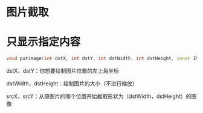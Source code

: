 # 图片截取

# 只显示指定内容

```cpp
void putimage(int dstX, int dstY, int dstWidth, int dstHeight, const IMAGE *pSrcImg, int srcX, int srcY, DWORD dwRop = SRCCOPY);		// Put image to device
```

dstX，dstY：你想要绘制图片位置的左上角坐标

dstWidth，dstHeight：绘制图片的大小（不进行缩放）

srcX，srcY：从原图片的哪个位置开始截取形状为（dstWidth，dstHeight）的图像